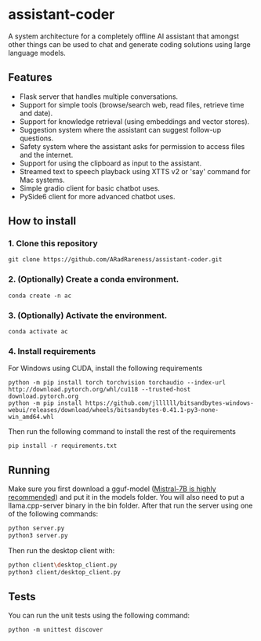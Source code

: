 # assistant-coder

A system architecture for a completely offline AI assistant that amongst other things can be used to chat and generate coding solutions using large language models.

## Features
* Flask server that handles multiple conversations.
* Support for simple tools (browse/search web, read files, retrieve time and date).
* Support for knowledge retrieval (using embeddings and vector stores).
* Suggestion system where the assistant can suggest follow-up questions.
* Safety system where the assistant asks for permission to access files and the internet.
* Support for using the clipboard as input to the assistant.
* Streamed text to speech playback using XTTS v2 or 'say' command for Mac systems.
* Simple gradio client for basic chatbot uses.
* PySide6 client for more advanced chatbot uses.

## How to install

### 1. Clone this repository
```
git clone https://github.com/ARadRareness/assistant-coder.git
```

### 2. (Optionally) Create a conda environment.
```
conda create -n ac
```

### 3. (Optionally) Activate the environment.
```
conda activate ac
```

### 4. Install requirements
For Windows using CUDA, install the following requirements
```
python -m pip install torch torchvision torchaudio --index-url http://download.pytorch.org/whl/cu118 --trusted-host download.pytorch.org
python -m pip install https://github.com/jllllll/bitsandbytes-windows-webui/releases/download/wheels/bitsandbytes-0.41.1-py3-none-win_amd64.whl
```

Then run the following command to install the rest of the requirements
```
pip install -r requirements.txt
```


## Running

Make sure you first download a gguf-model ([Mistral-7B is highly recommended](https://huggingface.co/TheBloke/Mistral-7B-Instruct-v0.2-GGUF)) and put it in the models folder. You will also need to put a llama.cpp-server binary in the bin folder. After that run the server using one of the following commands:

```bash
python server.py
python3 server.py
```

Then run the desktop client with:

```bash
python client\desktop_client.py
python3 client/desktop_client.py
```

## Tests

You can run the unit tests using the following command:
```
python -m unittest discover
```